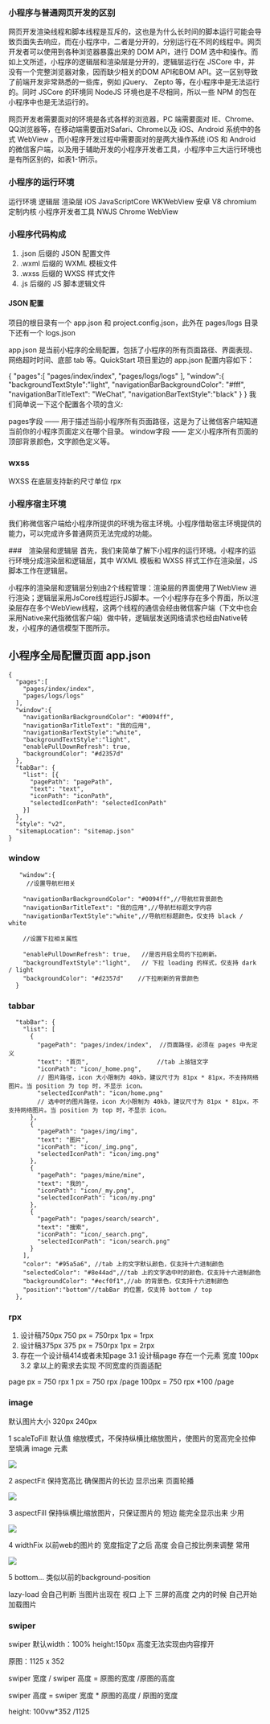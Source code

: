 ### 小程序与普通网页开发的区别

​网页开发渲染线程和脚本线程是互斥的，这也是为什么长时间的脚本运行可能会导致页面失去响应，而在小程序中，二者是分开的，分别运行在不同的线程中。网页开发者可以使用到各种浏览器暴露出来的 DOM API，进行 DOM 选中和操作。而如上文所述，小程序的逻辑层和渲染层是分开的，逻辑层运行在 JSCore 中，并没有一个完整浏览器对象，因而缺少相关的DOM API和BOM API。这一区别导致了前端开发非常熟悉的一些库，例如 jQuery、 Zepto 等，在小程序中是无法运行的。同时 JSCore 的环境同 NodeJS 环境也是不尽相同，所以一些 NPM 的包在小程序中也是无法运行的。

​网页开发者需要面对的环境是各式各样的浏览器，PC 端需要面对 IE、Chrome、QQ浏览器等，在移动端需要面对Safari、Chrome以及 iOS、Android 系统中的各式 WebView 。而小程序开发过程中需要面对的是两大操作系统 iOS 和 Android 的微信客户端，以及用于辅助开发的小程序开发者工具，小程序中三大运行环境也是有所区别的，如表1-1所示。

### 小程序的运行环境

运行环境	               逻辑层	                   渲染层
iOS	                     JavaScriptCore         	WKWebView
安卓	                    V8              	chromium定制内核
小程序开发者工具	        NWJS	              Chrome WebView

### 小程序代码构成

1. .json 后缀的 JSON 配置文件
2. .wxml 后缀的 WXML 模板文件
3. .wxss 后缀的 WXSS 样式文件
4. .js 后缀的 JS 脚本逻辑文件


####  JSON 配置

项目的根目录有一个 app.json 和 project.config.json，此外在 pages/logs 目录下还有一个 logs.json

app.json 是当前小程序的全局配置，包括了小程序的所有页面路径、界面表现、网络超时时间、底部 tab 等。QuickStart 项目里边的 app.json 配置内容如下：

{
  "pages":[
    "pages/index/index",
    "pages/logs/logs"
  ],
  "window":{
    "backgroundTextStyle":"light",
    "navigationBarBackgroundColor": "#fff",
    "navigationBarTitleText": "WeChat",
    "navigationBarTextStyle":"black"
  }
}
我们简单说一下这个配置各个项的含义:

pages字段 —— 用于描述当前小程序所有页面路径，这是为了让微信客户端知道当前你的小程序页面定义在哪个目录。
window字段 —— 定义小程序所有页面的顶部背景颜色，文字颜色定义等。

### wxss

WXSS 在底层支持新的尺寸单位 rpx

### 小程序宿主环境

我们称微信客户端给小程序所提供的环境为宿主环境。小程序借助宿主环境提供的能力，可以完成许多普通网页无法完成的功能。

###　渲染层和逻辑层
首先，我们来简单了解下小程序的运行环境。小程序的运行环境分成渲染层和逻辑层，其中 WXML 模板和 WXSS 样式工作在渲染层，JS 脚本工作在逻辑层。

小程序的渲染层和逻辑层分别由2个线程管理：渲染层的界面使用了WebView 进行渲染；逻辑层采用JsCore线程运行JS脚本。一个小程序存在多个界面，所以渲染层存在多个WebView线程，这两个线程的通信会经由微信客户端（下文中也会采用Native来代指微信客户端）做中转，逻辑层发送网络请求也经由Native转发，小程序的通信模型下图所示。




## 小程序全局配置页面 app.json

```
{
  "pages":[
    "pages/index/index",
    "pages/logs/logs"
  ],
  "window":{   
    "navigationBarBackgroundColor": "#0094ff",
    "navigationBarTitleText": "我的应用",
    "navigationBarTextStyle":"white",
    "backgroundTextStyle":"light",
    "enablePullDownRefresh": true,
    "backgroundColor": "#d2357d"
  },
  "tabBar": {
    "list": [{
      "pagePath": "pagePath",
      "text": "text",
      "iconPath": "iconPath",
      "selectedIconPath": "selectedIconPath"
    }]
  },
  "style": "v2",
  "sitemapLocation": "sitemap.json"
}

```


### window

```
   "window":{   
     //设置导航栏相关

    "navigationBarBackgroundColor": "#0094ff",//导航栏背景颜色
    "navigationBarTitleText": "我的应用",//导航栏标题文字内容
    "navigationBarTextStyle":"white",//导航栏标题颜色，仅支持 black / white

    //设置下拉相关属性
    
    "enablePullDownRefresh": true,   //是否开启全局的下拉刷新。
    "backgroundTextStyle":"light",   // 下拉 loading 的样式，仅支持 dark / light	
    "backgroundColor": "#d2357d"    //下拉刷新的背景颜色
  }

```
### tabbar

```
  "tabBar": {
    "list": [
      {
        "pagePath": "pages/index/index",  //页面路径，必须在 pages 中先定义
        "text": "首页",                   //tab 上按钮文字
        "iconPath": "icon/_home.png",     
        // 图片路径，icon 大小限制为 40kb，建议尺寸为 81px * 81px，不支持网络图片。当 position 为 top 时，不显示 icon。
        "selectedIconPath": "icon/home.png"
        // 选中时的图片路径，icon 大小限制为 40kb，建议尺寸为 81px * 81px，不支持网络图片。当 position 为 top 时，不显示 icon。
      },
      {
        "pagePath": "pages/img/img",
        "text": "图片",
        "iconPath": "icon/_img.png",
        "selectedIconPath": "icon/img.png"
      },
      {
        "pagePath": "pages/mine/mine",
        "text": "我的",
        "iconPath": "icon/_my.png",
        "selectedIconPath": "icon/my.png"
      },
      {
        "pagePath": "pages/search/search",
        "text": "搜索",
        "iconPath": "icon/_search.png",
        "selectedIconPath": "icon/search.png"
      }
    ],
    "color": "#95a5a6", //tab 上的文字默认颜色，仅支持十六进制颜色
    "selectedColor": "#8e44ad",//tab 上的文字选中时的颜色，仅支持十六进制颜色
    "backgroundColor": "#ecf0f1",//ab 的背景色，仅支持十六进制颜色
    "position":"bottom"//tabBar 的位置，仅支持 bottom / top
  },
```

### rpx

1. 设计稿750px
750 px = 750rpx
1px = 1rpx
2. 设计稿375px
375 px = 750rpx
1px = 2rpx
3. 存在一个设计稿414或者未知page
3.1 设计稿page  存在一个元素 宽度 100px
3.2 拿以上的需求去实现 不同宽度的页面适配

page px = 750 rpx
1 px = 750 rpx /page
100px = 750 rpx *100 /page

### image

默认图片大小  320px  240px

1 scaleToFill 默认值 缩放模式，不保持纵横比缩放图片，使图片的宽高完全拉伸至填满 image 元素

<image mode="scaleToFill" src="https://ae01.alicdn.com/kf/H7bc7ad347620440e835350e037387086m.jpg"></image>

2 aspectFit 保持宽高比  确保图片的长边  显示出来  页面轮播

<image mode="aspectFit" src="https://ae01.alicdn.com/kf/H7bc7ad347620440e835350e037387086m.jpg"></image>

3 aspectFill 保持纵横比缩放图片，只保证图片的 短边 能完全显示出来  少用

<image mode="aspectFill" src="https://ae01.alicdn.com/kf/H7bc7ad347620440e835350e037387086m.jpg"></image>

4 widthFix 以前web的图片的 宽度指定了之后 高度  会自己按比例来调整  常用

<image mode="widthFix" src="https://ae01.alicdn.com/kf/H7bc7ad347620440e835350e037387086m.jpg"></image>

5 bottom...   类似以前的background-position 


lazy-load  会自己判断 当图片出现在  视口  上下 三屏的高度  之内的时候  自己开始加载图片

### swiper

swiper  默认width：100%  height:150px   高度无法实现由内容撑开


原图：1125 x 352

swiper  宽度 / swiper 高度  = 原图的宽度 /原图的高度

swiper 高度  = swiper 宽度 * 原图的高度  / 原图的宽度


height:  100vw*352 /1125



